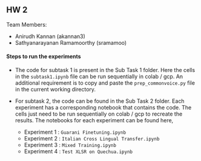 ## HW 2

Team Members:
- Anirudh Kannan (akannan3)
- Sathyanarayanan Ramamoorthy (sramamoo)

#### Steps to run the experiments
- The code for subtask 1 is present in the Sub Task 1 folder. Here the cells in the `subtask1.ipynb` file can be run sequentially in colab / gcp. An additional requirement is to copy and paste the `prep_commonvoice.py` file in the current working directory.

- For subtask 2, the code can be found in the Sub Task 2 folder. Each experiment has a corresponding notebook that contains the code. The cells just need to be run sequentially on colab / gcp to recreate the results. 
The notebooks for each experiment can be found here,
    - Experiment 1 : `Guarani Finetuning.ipynb`
    - Experiment 2 : `Italian Cross Lingual Transfer.ipynb`
    - Experiment 3 : `Mixed Training.ipynb`
    - Experiment 4 : `Test XLSR on Quechua.ipynb`
